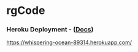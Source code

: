 # rgCode

### Heroku Deployment - ([Docs](https://whispering-ocean-89314.herokuapp.com/))
https://whispering-ocean-89314.herokuapp.com/